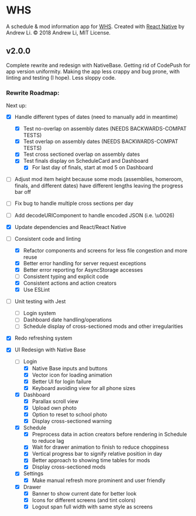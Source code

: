 # WHS

A schedule & mod information app for [WHS](http://whs.westside66.org/). Created
with [React Native](https://facebook.github.io/react-native/) by Andrew Li. © 2018 Andrew Li, MIT License.

## v2.0.0

Complete rewrite and redesign with NativeBase. Getting rid of CodePush for app version uniformity.
Making the app less crappy and bug prone, with linting and  testing (I hope). Less sloppy code.

### Rewrite Roadmap:

Next up:
- [x] Handle different types of dates (need to manually add in meantime)
  - [x] Test no-overlap on assembly dates (NEEDS BACKWARDS-COMPAT TESTS)
  - [x] Test overlap on assembly dates  (NEEDS BACKWARDS-COMPAT TESTS)
  - [x] Test cross sectioned overlap on assembly dates
  - [x] Test finals display on ScheduleCard and Dashboard
    - [x] For last day of finals, start at mod 5 on Dashboard
- [ ] Adjust mod item height because some mods (assemblies, homeroom, finals, and different dates) have different
lengths leaving the progress bar off
- [ ] Fix bug to handle multiple cross sections per day
- [ ] Add decodeURIComponent to handle encoded JSON (i.e. \\u0026)

- [x] Update dependencies and React/React Native
- [ ] Consistent code and linting
  - [x] Refactor components and screens for less file congestion and more reuse
  - [x] Better error handling for server request exceptions
  - [x] Better error reporting for AsyncStorage accesses
  - [ ] Consistent typing and explicit code
  - [x] Consistent actions and action creators
  - [x] Use ESLint
- [ ] Unit testing with Jest
  - [ ] Login system
  - [ ] Dashboard date handling/operations
  - [ ] Schedule display of cross-sectioned mods and other irregularities
- [x] Redo refreshing system
- [x] UI Redesign with Native Base
  - [ ] Login
    - [x] Native Base inputs and buttons
    - [x] Vector icon for loading animation
    - [x] Better UI for login failure
    - [x] Keyboard avoiding view for all phone sizes
  - [x] Dashboard
    - [x] Parallax scroll view
    - [x] Upload own photo
    - [x] Option to reset to school photo
    - [x] Display cross-sectioned warning
  - [x] Schedule
    - [x] Preprocess data in action creators before rendering in Schedule to reduce lag
    - [x] Wait for drawer animation to finish to reduce choppiness
    - [x] Vertical progress bar to signify relative position in day
    - [x] Better approach to showing time tables for mods
    - [x] Display cross-sectioned mods
  - [x] Settings
    - [x] Make manual refresh more prominent and user friendly
  - [x] Drawer
    - [x] Banner to show current date for better look
    - [x] Icons for different screens (and tint colors)
    - [x] Logout span full width with same style as screens
